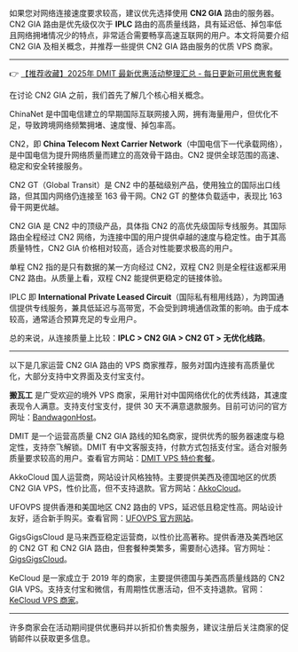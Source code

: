 
如果您对网络连接速度要求较高，建议优先选择使用 **CN2 GIA** 路由的服务器。CN2 GIA 路由是优先级仅次于 **IPLC** 路由的高质量线路，具有延迟低、掉包率低且网络拥堵情况少的特点，非常适合需要畅享高速互联网的用户。本文将简要介绍 CN2 GIA 及相关概念，并推荐一些提供 CN2 GIA 路由服务的优质 VPS 商家。

---

👉 [【推荐收藏】2025年 DMIT 最新优惠活动整理汇总 - 每日更新可用优惠套餐](https://bit.ly/dmit_coupon)


在讨论 CN2 GIA 之前，我们首先了解几个核心相关概念。

ChinaNet 是中国电信建立的早期国际互联网接入网，拥有海量用户，但优化不足，导致跨境网络频繁拥堵、速度慢、掉包率高。

CN2，即 **China Telecom Next Carrier Network**（中国电信下一代承载网络），是中国电信为提升网络质量而建立的高效骨干路由。CN2 提供全球范围的高速、稳定和安全转接服务。

CN2 GT（Global Transit）是 CN2 中的基础级别产品，使用独立的国际出口线路，但其国内网络仍连接至 163 骨干网。CN2 GT 的整体负载适中，表现比 163 骨干网更优越。

CN2 GIA 是 CN2 中的顶级产品，具体指 CN2 的高优先级国际专线服务。其国际路由全程经过 CN2 网络，为连接中国的用户提供卓越的速度与稳定性。由于其高质量特性，CN2 GIA 价格相对较高，适合对性能要求极高的用户。

单程 CN2 指的是只有数据的某一方向经过 CN2，双程 CN2 则是全程往返都采用 CN2 路由。从质量上看，双程 CN2 能提供更稳定的链接体验。

IPLC 即 **International Private Leased Circuit**（国际私有租用线路），为跨国通信提供专线服务，兼具低延迟与高带宽，不会受到跨境通信政策的影响。由于成本较高，通常适合预算充足的专业用户。

总的来说，从连接质量上比较：**IPLC > CN2 GIA > CN2 GT > 无优化线路**。

---


以下是几家运营 CN2 GIA 路由的 VPS 商家推荐，服务对国内连接有高质量优化，大部分支持中文界面及支付宝支付。

**搬瓦工** 是广受欢迎的境外 VPS 商家，采用针对中国网络优化的优秀线路，其速度表现令人满意。支持支付宝支付，提供 30 天不满意退款服务。目前可访问的官方网址：[BandwagonHost](https://bwh81.net/aff.php?aff=55490&gid=1)。

DMIT 是一个运营高质量 CN2 GIA 路线的知名商家，提供优秀的服务器速度与稳定性，支持奈飞解锁。DMIT 有中文客服支持，付款方式包括支付宝。适合对服务质量要求较高的用户。查看官方网站：[DMIT VPS 特价套餐](https://bit.ly/dmit_coupon)。

AkkoCloud 国人运营商，网站设计风格独特。主要提供美西及德国地区的优质 CN2 GIA VPS，性价比高，但不支持退款。官方网站：[AkkoCloud](https://www.akkocloud.com/aff.php?aff=122)。

UFOVPS 提供香港和美国地区 CN2 路由的 VPS，延迟低且稳定性高。网站设计友好，适合新手购买。查看官网：[UFOVPS 官方网站](https://www.ufovps.com/aff.php?aff=474)。

GigsGigsCloud 是马来西亚稳定运营商，以性价比高著称。提供香港及美西地区的 CN2 GT 和 CN2 GIA 路由，但套餐种类繁多，需要耐心选择。官方网址：[GigsGigsCloud](https://clientarea.gigsgigscloud.com/?affid=2708)。

KeCloud 是一家成立于 2019 年的商家，主要提供德国与美西高质量线路的 CN2 GIA VPS。支持支付宝和微信，有周期性优惠活动，但不支持退款。官网：[KeCloud VPS 商家](https://kecloud.net/aff.php?aff=58)。

---

许多商家会在活动期间提供优惠码并以折扣价售卖服务，建议注册后关注商家的促销邮件以获取更多信息。
